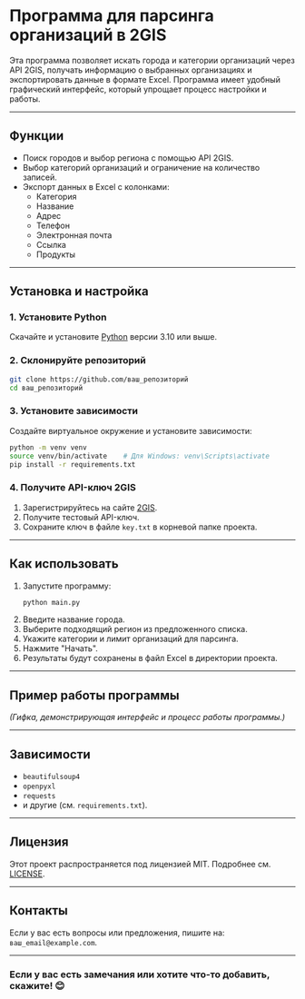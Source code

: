 # **Программа для парсинга организаций в 2GIS**  

Эта программа позволяет искать города и категории организаций через API 2GIS, получать информацию о выбранных организациях и экспортировать данные в формате Excel. Программа имеет удобный графический интерфейс, который упрощает процесс настройки и работы.  

---

## **Функции**  
- Поиск городов и выбор региона с помощью API 2GIS.  
- Выбор категорий организаций и ограничение на количество записей.  
- Экспорт данных в Excel с колонками:  
  - Категория  
  - Название  
  - Адрес  
  - Телефон  
  - Электронная почта  
  - Ссылка  
  - Продукты  

---

## **Установка и настройка**  

### 1. Установите Python  
Скачайте и установите [Python](https://www.python.org/downloads/) версии 3.10 или выше.  

### 2. Склонируйте репозиторий  
```bash  
git clone https://github.com/ваш_репозиторий  
cd ваш_репозиторий  
```  

### 3. Установите зависимости  
Создайте виртуальное окружение и установите зависимости:  
```bash  
python -m venv venv  
source venv/bin/activate    # Для Windows: venv\Scripts\activate  
pip install -r requirements.txt  
```  

### 4. Получите API-ключ 2GIS  
1. Зарегистрируйтесь на сайте [2GIS](https://dev.2gis.ru/).  
2. Получите тестовый API-ключ.  
3. Сохраните ключ в файле `key.txt` в корневой папке проекта.  

---

## **Как использовать**  

1. Запустите программу:  
   ```bash  
   python main.py  
   ```  
2. Введите название города.  
3. Выберите подходящий регион из предложенного списка.  
4. Укажите категории и лимит организаций для парсинга.  
5. Нажмите "Начать".  
6. Результаты будут сохранены в файл Excel в директории проекта.  

---

## **Пример работы программы**  
_(Гифка, демонстрирующая интерфейс и процесс работы программы.)_  

---

## **Зависимости**  
- `beautifulsoup4`  
- `openpyxl`  
- `requests`  
- и другие (см. `requirements.txt`).  

---

## **Лицензия**  
Этот проект распространяется под лицензией MIT. Подробнее см. [LICENSE](LICENSE).  

---

## **Контакты**  
Если у вас есть вопросы или предложения, пишите на: `ваш_email@example.com`.  

--- 

### Если у вас есть замечания или хотите что-то добавить, скажите! 😊
